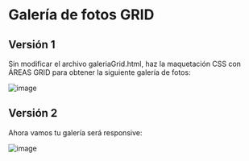 # Galería de fotos GRID

## Versión 1
Sin modificar el archivo galeriaGrid.html, haz la maquetación CSS con ÁREAS GRID para obtener la siguiente galería de fotos:

![image](https://github.com/profeMelola/LM-08-2023-24/assets/91023374/7259433c-cd59-494f-b9bf-231a6543a049)


## Versión 2
Ahora vamos tu galería será responsive:

![image](https://github.com/profeMelola/LM-08-2023-24/assets/91023374/475868ca-085d-4562-b517-222bb2f1a273)
